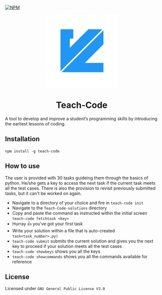 [![NPM](https://nodei.co/npm/teach-code.png)](https://nodei.co/npm/teach-code/)

<p align="center">
  <img src="./assets/image.png" width="240" height="240">
  <h1 align="center">Teach-Code</h1>
</p>

A tool to develop and improve a student’s programming skills by introducing the earliest lessons of coding.

## Installation

`npm install -g teach-code`

## How to use

The user is provided with 30 tasks guideing them through the basics of python. He/she gets a key to access the next task if the current task meets all the test cases. There is also the provision to revisit previously submitted tasks, but it can't be worked on again.

- Navigate to a directory of your choice and fire in `teach-code init`
- Navigate to the `Teach-Code-solutions` directory
- Copy and paste the command as instructed within the initial screen `teach-code fetchtask <key>`
- Hurray :+1: you've got your first task
- Write your solution within a file that is auto-created `task<task_number>.py)`
- `teach-code submit` submits the current solution and gives you the next key to proceed if your solution meets all the test cases
- `teach-code showkeys` shows you all the keys 
- `teach-code showcommands` shows you all the commands available for reference

## License

Licensed under `GNU General Public License V3.0`
